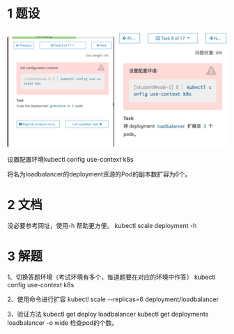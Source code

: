 

# 1 题设

![](image/8cka20240429174638.png)


设置配置环境kubectl config use-context k8s

将名为loadbalancer的deployment资源的Pod的副本数扩容为6个。

# 2 文档


没必要参考网址，使用-h 帮助更方便。
kubectl scale deployment -h


# 3 解题 


1、切换答题环境（考试环境有多个，每道题要在对应的环境中作答）
kubectl config use-context k8s


2、使用命令进行扩容
kubectl scale --replicas=6 deployment/loadbalancer


3、验证方法
kubectl get deploy loadbalancer
kubectl get deployments loadbalancer -o wide
检查pod的个数。


